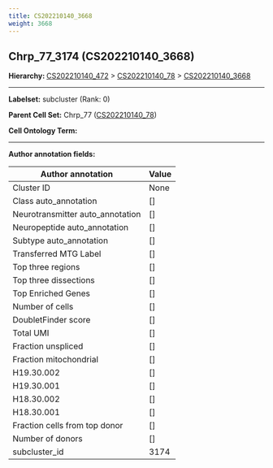 ```yaml
---
title: CS202210140_3668
weight: 3668
---
```

## Chrp_77_3174 (CS202210140_3668)
<b>Hierarchy: </b>
[CS202210140_472](../CS202210140_472) >
[CS202210140_78](../CS202210140_78) >
[CS202210140_3668](../CS202210140_3668)

---


**Labelset:** subcluster (Rank: 0)

**Parent Cell Set:** Chrp_77 ([CS202210140_78](../CS202210140_78))



**Cell Ontology Term:** 

[MARKER GENES.]: #


---

[TRANSFERRED ANNOTATIONS.]: #


[AUTHOR ANNOTATION FIELDS.]: #


**Author annotation fields:**

| Author annotation | Value |
|-------------------|-------|
|Cluster ID|None|
|Class auto_annotation|[]|
|Neurotransmitter auto_annotation|[]|
|Neuropeptide auto_annotation|[]|
|Subtype auto_annotation|[]|
|Transferred MTG Label|[]|
|Top three regions|[]|
|Top three dissections|[]|
|Top Enriched Genes|[]|
|Number of cells|[]|
|DoubletFinder score|[]|
|Total UMI|[]|
|Fraction unspliced|[]|
|Fraction mitochondrial|[]|
|H19.30.002|[]|
|H19.30.001|[]|
|H18.30.002|[]|
|H18.30.001|[]|
|Fraction cells from top donor|[]|
|Number of donors|[]|
|subcluster_id|3174|
